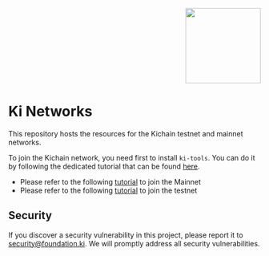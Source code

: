 <p align="right">
    <img width=150px src="https://wallet-testnet.blockchain.ki/static/img/icons/ki-chain.png" />
</p>

# Ki Networks
This repository hosts the resources for the Kichain testnet and mainnet networks.

To join the Kichain network, you need first to install `ki-tools`. You can do it by following the dedicated tutorial that can be found [here](https://github.com/KiFoundation/ki-tools/blob/master/README.md).

- Please refer to the following [tutorial](https://medium.com/ki-foundation/how-to-join-the-kichain-mainnet-5ac7160d72e3) to join the Mainnet
- Please refer to the following [tutorial](https://medium.com/ki-foundation/welcome-to-the-kazeki-testnet-840fa97ba29) to join the testnet


## Security
If you discover a security vulnerability in this project, please report it to security@foundation.ki. We will promptly address all security vulnerabilities.
